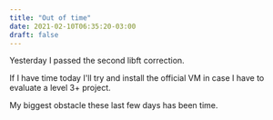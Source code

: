 ```yaml
---
title: "Out of time"
date: 2021-02-10T06:35:20-03:00
draft: false
---
```


Yesterday I passed the second libft correction.

If I have time today I'll try and install the official VM in case I have to
evaluate a level 3+ project.

My biggest obstacle these last few days has been time.
